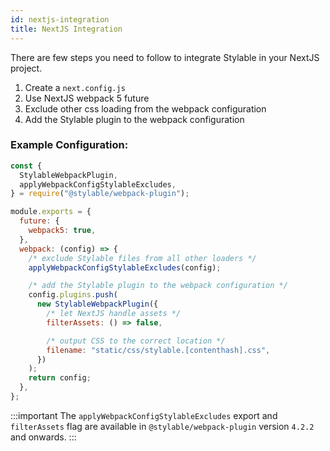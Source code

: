 ```yaml
---
id: nextjs-integration
title: NextJS Integration
---
```


There are few steps you need to follow to integrate Stylable in your NextJS project.

1. Create a `next.config.js`
2. Use NextJS webpack 5 future
3. Exclude other css loading from the webpack configuration
4. Add the Stylable plugin to the webpack configuration

### Example Configuration:

```js
const {
  StylableWebpackPlugin,
  applyWebpackConfigStylableExcludes,
} = require("@stylable/webpack-plugin");

module.exports = {
  future: {
    webpack5: true,
  },
  webpack: (config) => {
    /* exclude Stylable files from all other loaders */
    applyWebpackConfigStylableExcludes(config);

    /* add the Stylable plugin to the webpack configuration */
    config.plugins.push(
      new StylableWebpackPlugin({
        /* let NextJS handle assets */
        filterAssets: () => false,

        /* output CSS to the correct location */
        filename: "static/css/stylable.[contenthash].css",
      })
    );
    return config;
  },
};
```

:::important
The `applyWebpackConfigStylableExcludes` export and `filterAssets` flag are available in `@stylable/webpack-plugin` version `4.2.2` and onwards.
:::
